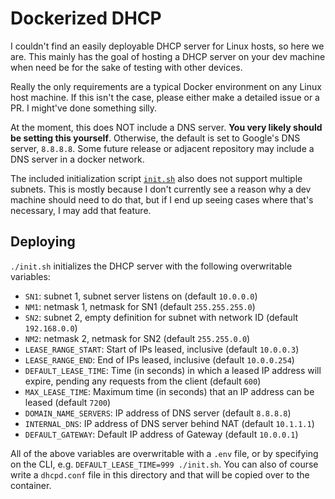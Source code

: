 # Dockerized DHCP

I couldn't find an easily deployable DHCP server for Linux hosts, so here we are.
This mainly has the goal of hosting a DHCP server on your dev machine when need be
for the sake of testing with other devices.

Really the only requirements are a typical Docker environment on any Linux host machine.
If this isn't the case, please either make a detailed issue or a PR.
I might've done something silly.

At the moment, this does NOT include a DNS server.
**You very likely should be setting this yourself**.
Otherwise, the default is set to Google's DNS server, `8.8.8.8`.
Some future release or adjacent repository may include a DNS server in a docker network.

The included initialization script [`init.sh`](<./init.sh>) also does not support
multiple subnets.
This is mostly because I don't currently see a reason why a dev machine should
need to do that, but if I end up seeing cases where that's necessary,
I may add that feature.

## Deploying

`./init.sh` initializes the DHCP server with the following overwritable variables:

- `SN1`: subnet 1, subnet server listens on (default `10.0.0.0`)
- `NM1`: netmask 1, netmask for SN1 (default `255.255.255.0`)
- `SN2`: subnet 2, empty definition for subnet with network ID (default `192.168.0.0`)
- `NM2`: netmask 2, netmask for SN2 (default `255.255.0.0`)
- `LEASE_RANGE_START`: Start of IPs leased, inclusive (default `10.0.0.3`)
- `LEASE_RANGE_END`: End of IPs leased, inclusive (default `10.0.0.254`)
- `DEFAULT_LEASE_TIME`: Time (in seconds) in which a leased IP address will expire, pending any requests from the client (default `600`)
- `MAX_LEASE_TIME`: Maximum time (in seconds) that an IP address can be leased (default `7200`)
- `DOMAIN_NAME_SERVERS`: IP address of DNS server (default `8.8.8.8`)
- `INTERNAL_DNS`: IP address of DNS server behind NAT (default `10.1.1.1`)
- `DEFAULT_GATEWAY`: Default IP address of Gateway (default `10.0.0.1`)

All of the above variables are overwritable with a `.env` file,
or by specifying on the CLI, e.g. `DEFAULT_LEASE_TIME=999 ./init.sh`.
You can also of course write a `dhcpd.conf` file in this directory
and that will be copied over to the container.

